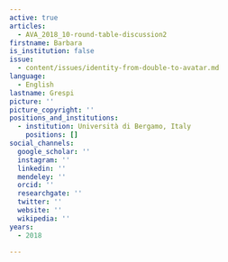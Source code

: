 ```yaml
---
active: true
articles:
  - AVA_2018_10-round-table-discussion2
firstname: Barbara
is_institution: false
issue:
  - content/issues/identity-from-double-to-avatar.md
language:
  - English
lastname: Grespi
picture: ''
picture_copyright: ''
positions_and_institutions:
  - institution: Università di Bergamo, Italy
    positions: []
social_channels:
  google_scholar: ''
  instagram: ''
  linkedin: ''
  mendeley: ''
  orcid: ''
  researchgate: ''
  twitter: ''
  website: ''
  wikipedia: ''
years:
  - 2018

---
```

